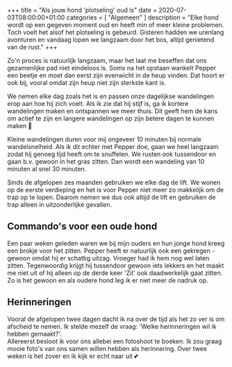 +++
title =  "Als jouw hond 'plotseling' oud is"
date = 2020-07-03T08:00:00+01:00
categories = [
    "Algemeen"
]
description = "Elke hond wordt op een gegeven moment oud en heeft min of meer kleine problemen. Toch voelt het alsof het plotseling is gebeurd. Gisteren hadden we urenlang avonturen en vandaag lopen we langzaam door het bos, altijd genietend van de rust."
+++

Zo'n proces is natuurlijk langzaam, maar het laat me beseffen dat ons gezamenlijke pad niet eindeloos is. Soms na het opstaan wankelt Pepper een beetje en moet dan eerst zijn evenwicht in de heup vinden. Dat hoort er ook bij, vooral omdat zijn heup niet zijn sterkste kant is.

We nemen elke dag zoals het is en passen onze dagelijkse wandelingen erop aan hoe hij zich voelt. Als ik zie dat hij stijf is, ga ik kortere wandelingen maken en ontspannen we meer thuis. Dit geeft hem de kans om actief te zijn en langere wandelingen op zijn betere dagen te kunnen maken 🐾  

Kleine wandelingen duren voor mij ongeveer 10 minuten bij normale wandelsnelheid. Als ik dit echter met Pepper doe, gaan we heel langzaam zodat hij genoeg tijd heeft om te snuffelen. We rusten ook tussendoor en gaan b.v. gewoon in het gras zitten. Dan wordt een wandeling van 10 minuten al snel 30 minuten.  

Sinds de afgelopen zes maanden gebruiken we elke dag de lift. We wonen op de eerste verdieping en het is voor Pepper niet meer zo makkelijk om de trap op te lopen. Daarom nemen we dus ook altijd de lift en gebruiken de trap alleen in uitzonderlijke gevallen.  

## Commando's voor een oude hond
Een paar weken geleden waren we bij mijn ouders en hun jonge hond kreeg een brokje voor het zitten. Pepper heeft er natuurlijk ook een gekregen - gewoon omdat hij er schattig uitzag. Vroeger had ik hem nog wel laten zitten. Tegenwoordig krijgt hij tussendoor gewoon iets lekkers en het maakt me niet uit of hij alleen op de derde keer 'Zit' ook daadwerkelijk gaat zitten. Zo is het gewoon en als oudere hond leg ik er niet meer de nadruk op.

## Herinneringen
Vooral de afgelopen twee dagen dacht ik na over de tijd als het zo ver is om afscheid te nemen. Ik stelde mezelf de vraag: 'Welke herinneringen wil ik hebben gemaakt?'.  
Allereerst besloot ik voor ons allebei een fotoshoot te boeken. Ik zou graag mooie foto's van ons samen willen hebben als herinnering. Over twee weken is het zover en ik kijk er echt naar uit 💕